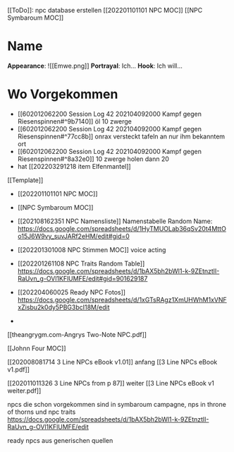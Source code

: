[[ToDo]]: npc database erstellen
[[202201101101 NPC MOC]]
[[NPC Symbaroum MOC]]

# Name
**Appearance**: ![[Emwe.png]]
**Portrayal**: Ich...
**Hook**: Ich will...

# Wo Vorgekommen
- [[602012062200 Session Log 42 202104092000 Kampf gegen Riesenspinnen#^9b7140]] öl 10 zwerge
- [[602012062200 Session Log 42 202104092000 Kampf gegen Riesenspinnen#^77cc8b]] onrax versteckt tafeln an nur ihm bekanntem ort
- [[602012062200 Session Log 42 202104092000 Kampf gegen Riesenspinnen#^8a32e0]] 10 zwerge holen dann 20
- hat [[202203291218 item Elfenmantel]]

 [[Template]]

- [[202201101101 NPC MOC]]
- [[NPC Symbaroum MOC]]
- [[202108162351 NPC Namensliste]] Namenstabelle Random Name: https://docs.google.com/spreadsheets/d/1HyTMUOLab36qSv20t4MttOo15J6W9vy_suvJARf2eHM/edit#gid=0
- [[202201301008 NPC Stimmen MOC]] voice acting
- [[202201261108 NPC Traits Random Table]] https://docs.google.com/spreadsheets/d/1bAX5bh2bWl1-k-9ZEtnztlI-RaUvn_g-OVl1KFlUMFE/edit#gid=901629187
- [[202204060025 Ready NPC Fotos]] https://docs.google.com/spreadsheets/d/1xGTsRAgz1XmUHWhM1xVNFxZisbu2k0dy5PBG3bcI18M/edit

- 


[[theangrygm.com-Angrys Two-Note NPC.pdf]]

[[Johnn Four MOC]]


 [[202008081714 3 Line NPCs eBook v1.01]] anfang [[3 Line NPCs eBook v1.pdf]]

[[202011011326 3 Line NPCs from p 87]] weiter  [[3 Line NPCs eBook v1 weiter.pdf]]

npcs die schon vorgekommen sind in symbaroum campagne, nps in throne of thorns  und npc traits
https://docs.google.com/spreadsheets/d/1bAX5bh2bWl1-k-9ZEtnztlI-RaUvn_g-OVl1KFlUMFE/edit

ready npcs aus generischen quellen
